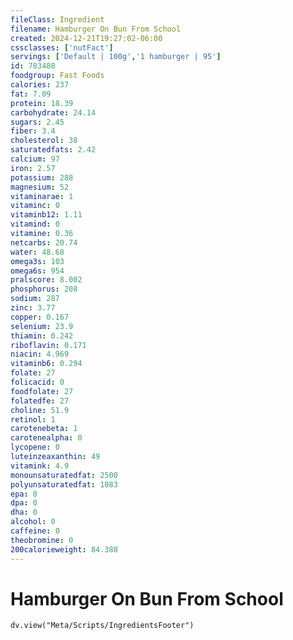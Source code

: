 ```yaml
---
fileClass: Ingredient
filename: Hamburger On Bun From School
created: 2024-12-21T19:27:02-06:00
cssclasses: ['nutFact']
servings: ['Default | 100g','1 hamburger | 95']
id: 783488
foodgroup: Fast Foods
calories: 237
fat: 7.09
protein: 18.39
carbohydrate: 24.14
sugars: 2.45
fiber: 3.4
cholesterol: 38
saturatedfats: 2.42
calcium: 97
iron: 2.57
potassium: 288
magnesium: 52
vitaminarae: 1
vitaminc: 0
vitaminb12: 1.11
vitamind: 0
vitamine: 0.36
netcarbs: 20.74
water: 48.68
omega3s: 103
omega6s: 954
pralscore: 8.002
phosphorus: 208
sodium: 287
zinc: 3.77
copper: 0.167
selenium: 23.9
thiamin: 0.242
riboflavin: 0.171
niacin: 4.969
vitaminb6: 0.294
folate: 27
folicacid: 0
foodfolate: 27
folatedfe: 27
choline: 51.9
retinol: 1
carotenebeta: 1
carotenealpha: 0
lycopene: 0
luteinzeaxanthin: 49
vitamink: 4.9
monounsaturatedfat: 2500
polyunsaturatedfat: 1083
epa: 0
dpa: 0
dha: 0
alcohol: 0
caffeine: 0
theobromine: 0
200calorieweight: 84.388
---
```


# Hamburger On Bun From School

```dataviewjs
dv.view("Meta/Scripts/IngredientsFooter")
```